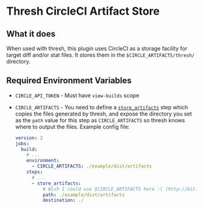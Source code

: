# Thresh CircleCI Artifact Store

## What it does

When used with thresh, this plugin uses CircleCI as a storage facility for target diff and/or stat files. It stores them in the `$CIRCLE_ARTIFACTS/thresh/` directory.

## Required Environment Variables

- `CIRCLE_API_TOKEN` - Must have `view-builds` scope

- `CIRCLE_ARTIFACTS` - You need to define a [`store_artifacts`](https://circleci.com/docs/2.0/artifacts/) step which copies the files generated by thresh, and expose the directory you set as the `path` value for this step as `CIRCLE_ARTIFACTS` so thresh knows where to output the files. Example config file:

    ```yml
    version: 2
    jobs:
      build:
        # ...
        environment:
          - CIRCLE_ARTIFACTS: ./example/dist/artifacts
        steps:
          # ...
          - store_artifacts:
              # Wish I could use $CIRCLE_ARTIFACTS here :( (http://bit.ly/2vlqGiR)
              path: ./example/dist/artifacts
              destination: ./
    ```
